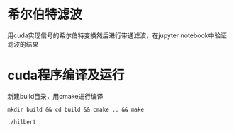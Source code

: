 # 希尔伯特滤波
用cuda实现信号的希尔伯特变换然后进行带通滤波，在jupyter notebook中验证滤波的结果

# cuda程序编译及运行
新建build目录，用cmake进行编译
```
mkdir build && cd build && cmake .. && make

./hilbert
```